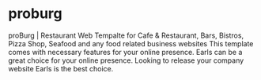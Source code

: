 # proburg
proBurg | Restaurant Web Tempalte for Cafe &amp; Restaurant, Bars, Bistros, Pizza Shop, Seafood and any food related business websites This template comes with necessary features for your online presence. Earls can be a great choice for your online presence. Looking to release your company website Earls is the best choice.
